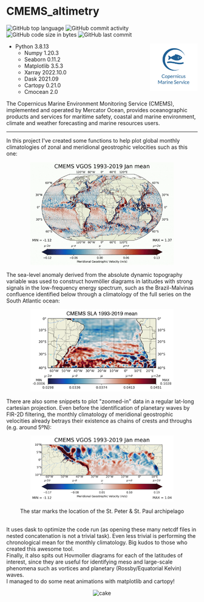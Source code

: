 # CMEMS_altimetry
 

![GitHub top language](https://img.shields.io/github/languages/top/hbatistuzzo/CMEMS_altimetry)
![GitHub commit activity](https://img.shields.io/github/commit-activity/m/hbatistuzzo/CMEMS_altimetry)
![GitHub code size in bytes](https://img.shields.io/github/languages/code-size/hbatistuzzo/CMEMS_altimetry)
![GitHub last commit](https://img.shields.io/github/last-commit/hbatistuzzo/CMEMS_altimetry)

<img src="cmems.jpg" align="right" width="25%"/>

- Python 3.8.13
	- Numpy 1.20.3
	- Seaborn 0.11.2
	- Matplotlib 3.5.3
	- Xarray 2022.10.0
	- Dask 2021.09
	- Cartopy 0.21.0
	- Cmocean 2.0


The Copernicus Marine Environment Monitoring Service (CMEMS), implemented and operated by Mercator Ocean, provides oceanographic products and services for maritime safety, coastal and marine environment, climate and weather forecasting and marine resources users.

---

In this project I've created some functions to help plot global monthly climatologies of zonal and meridional geostrophic velocities such as this one: 
<p align="center"><img src="vgos.gif"alt="full"  width="75%"></p>

The sea-level anomaly derived from the absolute dynamic topography variable was used to construct hovmöller diagrams in latitudes with strong signals in the low-frequency energy spectrum, such as the Brazil-Malvinas confluence identified below through a climatology of the full series on the South Atlantic ocean:
<p align="center"><img src="sla_full_mean_SA.png"alt="full"  width="75%"></p>


There are also some snippets to plot "zoomed-in" data in a regular lat-long cartesian projection. Even before the identification of planetary waves by FIR-2D filtering, the monthly climatology of meridional geostrophic velocities already betrays their existence as chains of crests and throughs (e.g. around 5ºN):

<p align = "center">
<img src="vgos_Jan_mean_ilhas.png" alt="ilhas3" width="75%">
</p>

<p align = "center">
The star marks the location of the St. Peter & St. Paul archipelago
</p>

<br/>
It uses dask to optimize the code run (as opening these many netcdf files in nested concatenation is not a trivial task). Even less trivial is performing the chronological
mean for the monthly climatology. Big kudos to those who created this awesome tool.
<br/>
Finally, it also spits out Hovmoller diagrams for each of the latitudes of interest, since they are useful for identifying meso and large-scale phenomena such as vortices and planetary (Rossby/Equatorial Kelvin) waves.
<br/>
I managed to do some neat animations with matplotlib and cartopy!
<p align="center"><img src="https://im3.ezgif.com/tmp/ezgif-3-058b56cfa6.gif" width="100%" alt="cake"></p>